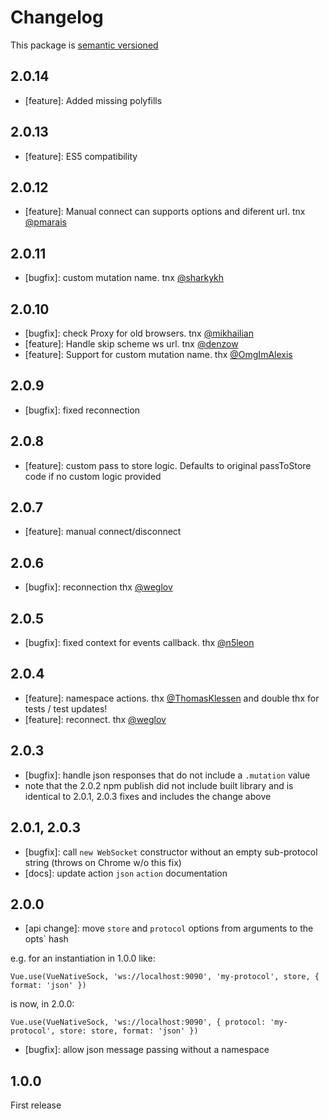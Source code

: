 # Changelog

This package is [semantic versioned](http://semver.org/)

## 2.0.14
- [feature]: Added missing polyfills

## 2.0.13
- [feature]: ES5 compatibility

## 2.0.12
- [feature]: Manual connect can supports options and diferent url. tnx [@pmarais](https://github.com/pmarais)


## 2.0.11
- [bugfix]: custom mutation name. tnx [@sharkykh](https://github.com/sharkykh)

## 2.0.10
- [bugfix]: check Proxy for old browsers. tnx [@mikhailian](https://github.com/mikhailian)
- [feature]: Handle skip scheme ws url. tnx [@denzow](https://github.com/denzow)
- [feature]: Support for custom mutation name. thx [@OmgImAlexis](https://github.com/OmgImAlexis)

## 2.0.9
- [bugfix]: fixed reconnection

## 2.0.8
- [feature]: custom pass to store logic. Defaults to original passToStore code if no custom logic provided

## 2.0.7
- [feature]: manual connect/disconnect

## 2.0.6

- [bugfix]: reconnection thx [@weglov](https://github.com/weglov)

## 2.0.5

- [bugfix]: fixed context for events callback. thx [@n5leon](https://github.com/n5leon)

## 2.0.4

- [feature]: namespace actions. thx [@ThomasKlessen](https://github.com/ThomasKlessen) and double thx for tests / test updates!
- [feature]: reconnect. thx [@weglov](https://github.com/weglov)

## 2.0.3

- [bugfix]: handle json responses that do not include a `.mutation` value
- note that the 2.0.2 npm publish did not include built library and is identical to 2.0.1, 2.0.3 fixes and includes the change above

## 2.0.1, 2.0.3

- [bugfix]: call `new WebSocket` constructor without an empty sub-protocol string (throws on Chrome w/o this fix)
- [docs]: update action `json` `action` documentation

## 2.0.0

- [api change]: move `store` and `protocol` options from arguments to the  opts` hash

e.g. for an instantiation in 1.0.0 like:

```
Vue.use(VueNativeSock, 'ws://localhost:9090', 'my-protocol', store, { format: 'json' })
```

is now, in 2.0.0:

```
Vue.use(VueNativeSock, 'ws://localhost:9090', { protocol: 'my-protocol', store: store, format: 'json' })
```

- [bugfix]: allow json message passing without a namespace

## 1.0.0

First release
